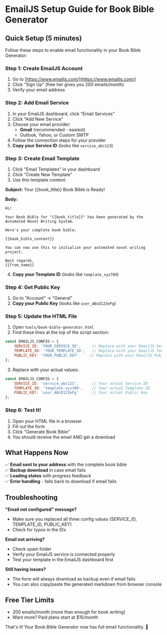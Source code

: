 # EmailJS Setup Guide for Book Bible Generator

## Quick Setup (5 minutes)

Follow these steps to enable email functionality in your Book Bible Generator:

### Step 1: Create EmailJS Account
1. Go to [https://www.emailjs.com/](https://www.emailjs.com/)
2. Click "Sign Up" (free tier gives you 200 emails/month)
3. Verify your email address

### Step 2: Add Email Service
1. In your EmailJS dashboard, click "Email Services"
2. Click "Add New Service"
3. Choose your email provider:
   - **Gmail** (recommended - easiest)
   - Outlook, Yahoo, or Custom SMTP
4. Follow the connection steps for your provider
5. **Copy your Service ID** (looks like `service_abc123`)

### Step 3: Create Email Template
1. Click "Email Templates" in your dashboard
2. Click "Create New Template"
3. Use this template content:

**Subject:** Your {{book_title}} Book Bible is Ready!

**Body:**
```
Hi!

Your Book Bible for "{{book_title}}" has been generated by the Automated Novel Writing System.

Here's your complete book bible:

{{book_bible_content}}

You can now use this to initialize your automated novel writing project.

Best regards,
{{from_name}}
```

4. **Copy your Template ID** (looks like `template_xyz789`)

### Step 4: Get Public Key
1. Go to "Account" → "General"
2. **Copy your Public Key** (looks like `user_ABcD123eFg`)

### Step 5: Update the HTML File
1. Open `tools/book-bible-generator.html`
2. Find these lines at the top of the script section:
```javascript
const EMAILJS_CONFIG = {
    SERVICE_ID: 'YOUR_SERVICE_ID',     // Replace with your EmailJS Service ID
    TEMPLATE_ID: 'YOUR_TEMPLATE_ID',   // Replace with your EmailJS Template ID
    PUBLIC_KEY: 'YOUR_PUBLIC_KEY'     // Replace with your EmailJS Public Key
};
```

3. Replace with your actual values:
```javascript
const EMAILJS_CONFIG = {
    SERVICE_ID: 'service_abc123',      // Your actual Service ID
    TEMPLATE_ID: 'template_xyz789',    // Your actual Template ID
    PUBLIC_KEY: 'user_ABcD123eFg'      // Your actual Public Key
};
```

### Step 6: Test It!
1. Open your HTML file in a browser
2. Fill out the form
3. Click "Generate Book Bible"
4. You should receive the email AND get a download

## What Happens Now

✅ **Email sent to your address** with the complete book bible  
✅ **Backup download** in case email fails  
✅ **Loading states** with progress feedback  
✅ **Error handling** - falls back to download if email fails  

## Troubleshooting

**"Email not configured" message?**
- Make sure you replaced all three config values (SERVICE_ID, TEMPLATE_ID, PUBLIC_KEY)
- Check for typos in the IDs

**Email not arriving?**
- Check spam folder
- Verify your EmailJS service is connected properly
- Test your template in the EmailJS dashboard first

**Still having issues?**
- The form will always download as backup even if email fails
- You can also copy/paste the generated markdown from browser console

## Free Tier Limits
- 200 emails/month (more than enough for book writing)
- Want more? Paid plans start at $15/month

That's it! Your Book Bible Generator now has full email functionality. 🎉 